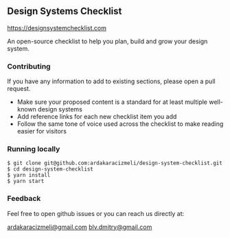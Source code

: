 ## Design Systems Checklist

https://designsystemchecklist.com

An open-source checklist to help you plan, build and grow your design system.

### Contributing

If you have any information to add to existing sections, please open a pull request.

- Make sure your proposed content is a standard for at least multiple well-known design systems
- Add reference links for each new checklist item you add
- Follow the same tone of voice used across the checklist to make reading easier for visitors

### Running locally

```
$ git clone git@github.com:ardakaracizmeli/design-system-checklist.git
$ cd design-system-checklist
$ yarn install
$ yarn start
```

### Feedback

Feel free to open github issues or you can reach us directly at:

ardakaracizmeli@gmail.com
blv.dmitry@gmail.com
